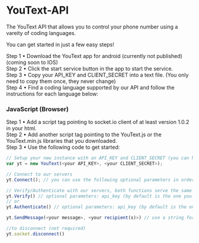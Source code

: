 # YouText-API
 The YouText API that allows you to control your phone number using a vareity of coding languages.

 You can get started in just a few easy steps!

 Step 1 • Download the YouText app for android (currently not published) (coming soon to IOS)<br>
 Step 2 • Click the start service button in the app to start the service.<br>
 Step 3 • Copy your API_KEY and CLIENT_SECRET into a text file. (You only need to copy them once, they never change)<br>
 Step 4 • Find a coding language supported by our API and follow the instructions for each language below:<br>

 ### JavaScript (Browser)

Step 1 • Add a script tag pointing to socket.io client of at least version 1.0.2 in your html.<br>
Step 2 • Add another script tag pointing to the YouText.js or the YouText.min.js libraries that you downloaded.<br>
Step 3 • Use the following code to get started:<br>

```JavaScript
// Setup your new instance with an API_KEY and CLIENT_SECRET (you can have multiple instances running with different API_KEYs and CLIENT_SECRETs)
var yt = new YouText(<your API_KEY>, <your CLIENT_SECRET>);

// Connect to our servers
yt.Connect(); // you can use the following optional parameters in order: message_receivced_callback (by default console logs the message), server (by default is ours), connect_callback (by default gives a connection message), disconnect_callback (by default reloads the page)

// Verify/Authenticate with our servers, both functions serve the same purpose.
yt.Verify() // optional parameters: api_key (by default is the one you specified above)
// or
yt.Authenticate() // optional parameters: api_key (by default is the one you specified above)

yt.SendMessage(<your message>, <your recipient(s)>) // use a string for a single recipient, use an array for multiple reciptients

//to disconnect (not required)
yt.socket.disconnect()
```

